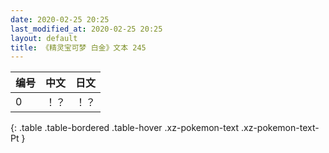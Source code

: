 ```yaml
---
date: 2020-02-25 20:25
last_modified_at: 2020-02-25 20:25
layout: default
title: 《精灵宝可梦 白金》文本 245
---
```

| 编号 | 中文 | 日文 |
| ---- | ---- | ---- |
| 0 | ！？ | ！？ |
{: .table .table-bordered .table-hover .xz-pokemon-text .xz-pokemon-text-Pt }